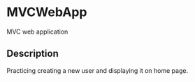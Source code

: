 # MVCWebApp

 MVC web application 
 
 ## Description
 
Practicing creating a new user and displaying it on home page. 
